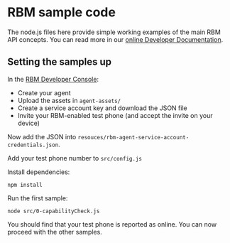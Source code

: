 # RBM sample code
The node.js files here provide simple working examples of the
main RBM API concepts. You can read more in our [online Developer Documentation](https://developers.google.com/business-communications/rcs-business-messaging/guides/get-started/how-it-works).

## Setting the samples up
In the [RBM Developer Console](https://business-communications.cloud.google.com/console/partner-console):

- Create your agent 
- Upload the assets in `agent-assets/`
- Create a service account key and download the JSON file
- Invite your RBM-enabled test phone (and accept the invite on your device)

Now add the JSON into `resouces/rbm-agent-service-account-credentials.json`.

Add your test phone number to `src/config.js`

Install dependencies:

``
npm install
``

Run the first sample:

``
node src/0-capabilityCheck.js
``

You should find that your test phone is reported as online. You can now
proceed with the other samples.